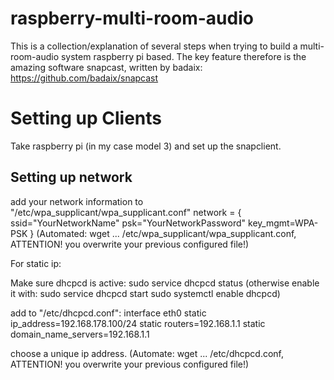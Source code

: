 # raspberry-multi-room-audio

This is a collection/explanation of several steps when trying to build a multi-room-audio system raspberry pi based.
The key feature therefore is the amazing software snapcast, written by badaix: https://github.com/badaix/snapcast

# Setting up Clients

Take raspberry pi (in my case model 3) and set up the snapclient.

## Setting up network
add your network information to "/etc/wpa_supplicant/wpa_supplicant.conf"
network = {
 ssid="YourNetworkName"
 psk="YourNetworkPassword"
 key_mgmt=WPA-PSK
}
(Automated: wget ... /etc/wpa_supplicant/wpa_supplicant.conf, ATTENTION! you overwrite your previous configured file!)

For static ip:

Make sure dhcpcd is active:
sudo service dhcpcd status
(otherwise enable it with:
sudo service dhcpcd start
sudo systemctl enable dhcpcd)

add to "/etc/dhcpcd.conf":
interface eth0
static ip_address=192.168.178.100/24
static routers=192.168.1.1
static domain_name_servers=192.168.1.1

choose a unique ip address.
(Automate: wget ... /etc/dhcpcd.conf, ATTENTION! you overwrite your previous configured file!)
